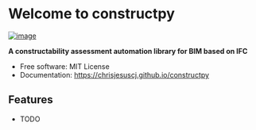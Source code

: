 # Welcome to constructpy


[![image](https://img.shields.io/pypi/v/constructpy.svg)](https://pypi.python.org/pypi/constructpy)


**A constructability assessment automation library for BIM based on IFC**


-   Free software: MIT License
-   Documentation: <https://chrisjesuscj.github.io/constructpy>
    

## Features

-   TODO
